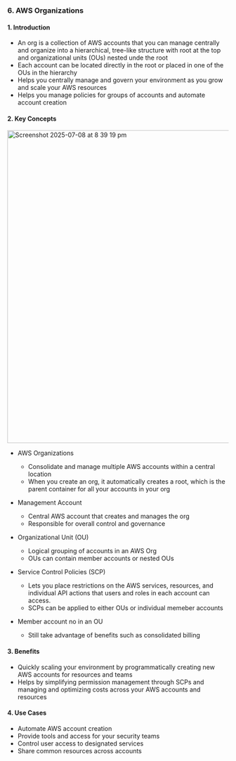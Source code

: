 ### 6. AWS Organizations

#### 1. Introduction
- An org is a collection of AWS accounts that you can manage centrally and organize into a hierarchical, tree-like structure with root at the top and organizational units (OUs) nested unde the root
- Each account can be located directly in the root or placed in one of the OUs in the hierarchy
- Helps you centrally manage and govern your environment as you grow and scale your AWS resources
- Helps you manage policies for groups of accounts and automate account creation

#### 2. Key Concepts
<img width="713" alt="Screenshot 2025-07-08 at 8 39 19 pm" src="https://github.com/user-attachments/assets/50440545-84fa-469f-8fd0-108d57ff5a0e" />

- AWS Organizations
  - Consolidate and manage multiple AWS accounts within a central location
  - When you create an org, it automatically creates a root, which is the parent container for all your accounts in your org
 
- Management Account
  - Central AWS account that creates and manages the org
  - Responsible for overall control and governance
 
- Organizational Unit (OU)
  - Logical grouping of accounts in an AWS Org
  - OUs can contain member accounts or nested OUs

- Service Control Policies (SCP)
  - Lets you place restrictions on the AWS services, resources, and individual API actions that users and roles in each account can access.
  - SCPs can be applied to either OUs or individual memeber accounts

- Member account no in an OU
  - Still take advantage of benefits such as consolidated billing
 
#### 3. Benefits
- Quickly scaling your environment by programmatically creating new AWS accounts for resources and teams
- Helps by simplifying permission management through SCPs and managing and optimizing costs across your AWS accounts and resources

#### 4. Use Cases
- Automate AWS account creation
- Provide tools and access for your security teams
- Control user access to designated services
- Share common resources across accounts
